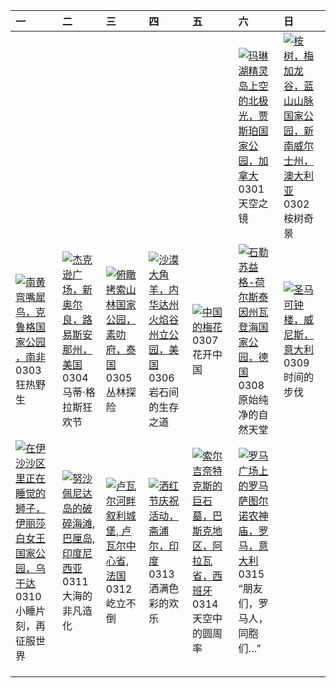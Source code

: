 | 一                                                                                                                                                                                                      | 二                                                                                                                                                                                                       | 三                                                                                                                                                                                           | 四                                                                                                                                                                                                  | 五                                                                                                                                                                                                   | 六                                                                                                                                                                                                                           | 日                                                                                                                                                                                                          |
|:-------------------------------------------------------------------------------------------------------------------------------------------------------------------------------------------------------|:--------------------------------------------------------------------------------------------------------------------------------------------------------------------------------------------------------|:--------------------------------------------------------------------------------------------------------------------------------------------------------------------------------------------|:---------------------------------------------------------------------------------------------------------------------------------------------------------------------------------------------------|:----------------------------------------------------------------------------------------------------------------------------------------------------------------------------------------------------|:----------------------------------------------------------------------------------------------------------------------------------------------------------------------------------------------------------------------------|:-----------------------------------------------------------------------------------------------------------------------------------------------------------------------------------------------------------|
|                                                                                                                                                                                                        |                                                                                                                                                                                                         |                                                                                                                                                                                             |                                                                                                                                                                                                    |                                                                                                                                                                                                     | [![](https://www.bing.com/th?id=OHR.MaligneLakeJasper_ZH-CN2664289451_320x240.jpg "玛琳湖精灵岛上空的北极光，贾斯珀国家公园，加拿大")](https://www.bing.com/th?id=OHR.MaligneLakeJasper_ZH-CN2664289451_UHD.jpg)<br>0301<br>天空之镜                    | [![](https://www.bing.com/th?id=OHR.EucalyptusForest_ZH-CN3052498076_320x240.jpg "桉树，梅加龙谷，蓝山山脉国家公园，新南威尔士州，澳大利亚")](https://www.bing.com/th?id=OHR.EucalyptusForest_ZH-CN3052498076_UHD.jpg)<br>0302<br>桉树奇景 |
| [![](https://www.bing.com/th?id=OHR.HornbillPair_ZH-CN3380997666_320x240.jpg "南黄弯嘴犀鸟，克鲁格国家公园 ，南非")](https://www.bing.com/th?id=OHR.HornbillPair_ZH-CN3380997666_UHD.jpg)<br>0303<br>狂热野生               | [![](https://www.bing.com/th?id=OHR.MardiGrasJackson_ZH-CN3456301377_320x240.jpg "杰克逊广场，新奥尔良，路易斯安那州，美国")](https://www.bing.com/th?id=OHR.MardiGrasJackson_ZH-CN3456301377_UHD.jpg)<br>0304<br>马蒂·格拉斯狂欢节 | [![](https://www.bing.com/th?id=OHR.SuratThani_ZH-CN4797096558_320x240.jpg "俯瞰拷索山林国家公园，素叻府，泰国")](https://www.bing.com/th?id=OHR.SuratThani_ZH-CN4797096558_UHD.jpg)<br>0305<br>丛林探险         | [![](https://www.bing.com/th?id=OHR.NevadaBigHorns_ZH-CN5987046965_320x240.jpg "沙漠大角羊，内华达州火焰谷州立公园，美国")](https://www.bing.com/th?id=OHR.NevadaBigHorns_ZH-CN5987046965_UHD.jpg)<br>0306<br>岩石间的生存之道 | [![](https://www.bing.com/th?id=OHR.PlumBlossom_ZH-CN5888621119_320x240.jpg "中国的梅花")](https://www.bing.com/th?id=OHR.PlumBlossom_ZH-CN5888621119_UHD.jpg)<br>0307<br>花开中国                           | [![](https://www.bing.com/th?id=OHR.WaddenSeaBiosphereReserve_ZH-CN9012125146_320x240.jpg "石勒苏益格-荷尔斯泰因州瓦登海国家公园，德国")](https://www.bing.com/th?id=OHR.WaddenSeaBiosphereReserve_ZH-CN9012125146_UHD.jpg)<br>0308<br>原始纯净的自然天堂 | [![](https://www.bing.com/th?id=OHR.ItalyClock_ZH-CN0846995743_320x240.jpg "圣马可钟楼，威尼斯，意大利")](https://www.bing.com/th?id=OHR.ItalyClock_ZH-CN0846995743_UHD.jpg)<br>0309<br>时间的步伐                           |
| [![](https://www.bing.com/th?id=OHR.NappingLion_ZH-CN1214312983_320x240.jpg "在伊沙沙区里正在睡觉的狮子，伊丽莎白女王国家公园，乌干达")](https://www.bing.com/th?id=OHR.NappingLion_ZH-CN1214312983_UHD.jpg)<br>0310<br>小睡片刻，再征服世界 | [![](https://www.bing.com/th?id=OHR.NusaPenida_ZH-CN4934656933_320x240.jpg "努沙佩尼达岛的破碎海滩, 巴厘岛, 印度尼西亚")](https://www.bing.com/th?id=OHR.NusaPenida_ZH-CN4934656933_UHD.jpg)<br>0311<br>大海的非凡造化            | [![](https://www.bing.com/th?id=OHR.ChateauLoire_ZH-CN5040147638_320x240.jpg "卢瓦尔河畔叙利城堡, 卢瓦尔中心省, 法国")](https://www.bing.com/th?id=OHR.ChateauLoire_ZH-CN5040147638_UHD.jpg)<br>0312<br>屹立不倒 | [![](https://www.bing.com/th?id=OHR.HoliColors_ZH-CN2177185823_320x240.jpg "洒红节庆祝活动，斋浦尔，印度")](https://www.bing.com/th?id=OHR.HoliColors_ZH-CN2177185823_UHD.jpg)<br>0313<br>洒满色彩的欢乐                | [![](https://www.bing.com/th?id=OHR.BasqueDolmen_ZH-CN2364777801_320x240.jpg "索尔吉奈特克斯的巨石墓，巴斯克地区，阿拉瓦省，西班牙")](https://www.bing.com/th?id=OHR.BasqueDolmen_ZH-CN2364777801_UHD.jpg)<br>0314<br>天空中的圆周率 | [![](https://www.bing.com/th?id=OHR.ForumRomanum_ZH-CN5873120178_320x240.jpg "罗马广场上的罗马萨图尔诺农神庙，罗马，意大利")](https://www.bing.com/th?id=OHR.ForumRomanum_ZH-CN5873120178_UHD.jpg)<br>0315<br>“朋友们，罗马人，同胞们…”                      |                                                                                                                                                                                                            |
|                                                                                                                                                                                                        |                                                                                                                                                                                                         |                                                                                                                                                                                             |                                                                                                                                                                                                    |                                                                                                                                                                                                     |                                                                                                                                                                                                                             |                                                                                                                                                                                                            |
|                                                                                                                                                                                                        |                                                                                                                                                                                                         |                                                                                                                                                                                             |                                                                                                                                                                                                    |                                                                                                                                                                                                     |                                                                                                                                                                                                                             |                                                                                                                                                                                                            |
|                                                                                                                                                                                                        |                                                                                                                                                                                                         |                                                                                                                                                                                             |                                                                                                                                                                                                    |                                                                                                                                                                                                     |                                                                                                                                                                                                                             |                                                                                                                                                                                                            |